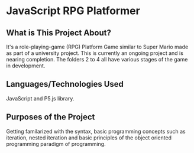 # JavaScript RPG Platformer

## What is This Project About?

It's a role-playing-game (RPG) Platform Game similar to Super Mario made as part of a university project. This is currently an ongoing project and is nearing completion. The folders 2 to 4 all have various stages of the game in development.

## Languages/Technologies Used

JavaScript and P5.js library.

## Purposes of the Project

Getting familarized with the syntax, basic programming concepts such as iteration, nested iteration and basic principles of the object oriented programming paradigm of programming.
